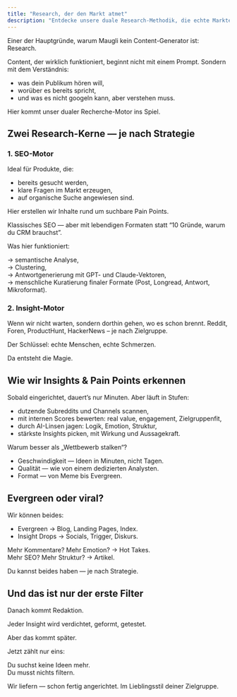 ```yaml
---
title: "Research, der den Markt atmet"
description: "Entdecke unsere duale Research-Methodik, die echte Markteinblicke und Schmerzpunkte durch SEO- und Insight-Engines aufdeckt und Content liefert, der bei deiner Zielgruppe wirklich ankommt."
---
```



Einer der Hauptgründe, warum Maugli kein Content-Generator ist: Research.

Content, der wirklich funktioniert, beginnt nicht mit einem Prompt. Sondern mit dem Verständnis:

- was dein Publikum hören will,  
- worüber es bereits spricht,  
- und was es nicht googeln kann, aber verstehen muss.

Hier kommt unser dualer Recherche-Motor ins Spiel.

## **Zwei Research-Kerne — je nach Strategie**

### **1. SEO-Motor**

Ideal für Produkte, die:

- bereits gesucht werden,  
- klare Fragen im Markt erzeugen,  
- auf organische Suche angewiesen sind.

Hier erstellen wir Inhalte rund um suchbare Pain Points.

Klassisches SEO — aber mit lebendigen Formaten statt “10 Gründe, warum du CRM brauchst”.

Was hier funktioniert:

→ semantische Analyse,  
→ Clustering,  
→ Antwortgenerierung mit GPT- und Claude-Vektoren,  
→ menschliche Kuratierung finaler Formate (Post, Longread, Antwort, Mikroformat).

### **2. Insight-Motor**

Wenn wir nicht warten, sondern dorthin gehen, wo es schon brennt. Reddit, Foren, ProductHunt, HackerNews – je nach Zielgruppe.

Der Schlüssel: echte Menschen, echte Schmerzen.

Da entsteht die Magie.

## **Wie wir Insights & Pain Points erkennen**

Sobald eingerichtet, dauert’s nur Minuten. Aber läuft in Stufen:

- dutzende Subreddits und Channels scannen,  
- mit internen Scores bewerten: real value, engagement, Zielgruppenfit,  
- durch AI-Linsen jagen: Logik, Emotion, Struktur,  
- stärkste Insights picken, mit Wirkung und Aussagekraft.

Warum besser als „Wettbewerb stalken“?

- Geschwindigkeit — Ideen in Minuten, nicht Tagen.  
- Qualität — wie von einem dedizierten Analysten.  
- Format — von Meme bis Evergreen.

## **Evergreen oder viral?**

Wir können beides:

- Evergreen → Blog, Landing Pages, Index.  
- Insight Drops → Socials, Trigger, Diskurs.

Mehr Kommentare? Mehr Emotion? → Hot Takes.  
Mehr SEO? Mehr Struktur? → Artikel.

Du kannst beides haben — je nach Strategie.

## **Und das ist nur der erste Filter**

Danach kommt Redaktion.

Jeder Insight wird verdichtet, geformt, getestet.

Aber das kommt später.

Jetzt zählt nur eins:

Du suchst keine Ideen mehr.  
Du musst nichts filtern.

Wir liefern — schon fertig angerichtet. Im Lieblingsstil deiner Zielgruppe.